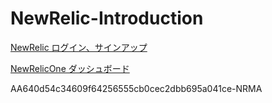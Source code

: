# NewRelic-Introduction

[NewRelic ログイン、サインアップ](https://newrelic.com/jp)

[NewRelicOne 
ダッシュボード](https://one.newrelic.com/nr1-core?account=3509998&duration=1800000&filters=%28domain%20%3D%20%27MOBILE%27%20AND%20type%20%3D%20%27APPLICATION%27%29&state=8550d500-68bc-a31e-065a-806538b458ef)


AA640d54c34609f64256555cb0cec2dbb695a041ce-NRMA


